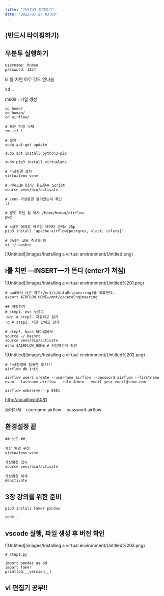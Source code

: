 ```yaml
---
title: "가상환경 설치하기"
date: '2022-07-27 03:00'
---
```

## (반드시 타이핑하기)

## 우분투 실행하기

```
username: human
password: 1234
```

ls 를 치면 아무 것도 안나옴

cd ..

mkdir : 파일 생성

```
cd home/
cd human/
cd airflow/

# 모든 파일 삭제
rm -rf *

# 설치
sudo apt-get update

sudo apt install python3-pip

sudo pip3 install virtualenv

# 가상환경 설치
virtualenv venv

# 리눅스는 bin/ 윈도우는 Script
source venv/bin/activate

# venv 가상환경 들어왔는지 확인
ls

# 경로 확인 및 복사 /home/human/airflow
pwd

# <실무 예제로 배우는 데이터 공학> 25p
pip3 install 'apache-airflow[postgres, slack, celery]'

# 이상한 코드 주루룩 뜸
vi ~/.bashrc
```

![Untitled](images/Installing a virtual environment/Untitled.png)

## i를 치면 —INSERT—가 뜬다 (enter가 쳐짐)

![Untitled](images/Installing a virtual environment/Untitled%201.png)

```
# pwd에서 나온 경로(/mnt/c/dataEngineering)를 복붙한다.
export AIRFLOW_HOME=/mnt/c/dataEngineering

## 저장하기
# step1. esc 누르고 
:wq! # step2. 저장하고 닫기
:q # step2. 저장 안하고 닫기

# step3. bash 터미널에서
source ~/.bashrc
source venv/bin/activate
echo $AIRFLOW_HOME # 저장됐는지 확인
```

![Untitled](images/Installing a virtual environment/Untitled%202.png)

```
# 가상환경에 접속한 후!!!!
airflow db init

airflow users create --username airflow --password airflow --firstname evan --lastname airflow --role Admin --email your_email@some.com

airflow webserver -p 8081
```

[http://localhost:8081](http://localhost:8081/home)

들어가서 --username airflow --password airflow

## 환경설정 끝

```
## 노트 ##

가상 환경 구성
virtualenv venv

가상환경 접속
source venv/bin/activate

가상환경 해제
deactivate
```

## 3장 강의를 위한 준비

```
pip3 install faker pandas

code .
```

## vscode 실행, 파일 생성 후 버전 확인

![Untitled](images/Installing a virtual environment/Untitled%203.png)

```
# step1.py

import pandas as pd
import faker
print(pd.__version__)
```

## vi 편집기 공부!!